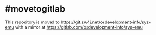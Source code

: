 # #movetogitlab

This repository is moved to https://git.sw4j.net/osdevelopment-info/sys-emu with a mirror at
https://gitlab.com/osdevelopment-info/sys-emu